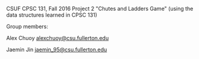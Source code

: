 CSUF CPSC 131, Fall 2016
Project 2
"Chutes and Ladders Game" (using the data structures learned in CPSC 131)

Group members:

Alex Chuoy alexchuoy@csu.fullerton.edu

Jaemin Jin jaemin_95@csu.fullerton.edu
